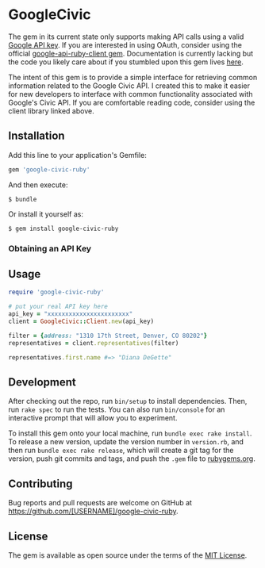 # GoogleCivic

The gem in its current state only supports making API calls using a valid [Google API key](https://support.google.com/cloud/answer/6158841?hl=en&ref_topic=6262490). If you are interested in using OAuth, consider using the official [google-api-ruby-client gem](https://github.com/google/google-api-ruby-client). Documentation is currently lacking but the code you likely care about if you stumbled upon this gem lives [here](https://github.com/google/google-api-ruby-client/tree/master/generated/google/apis/civicinfo_v2).

The intent of this gem is to provide a simple interface for retrieving common information related to the Google Civic API. I created this to make it easier for new developers to interface with common functionality associated with Google's Civic API. If you are comfortable reading code, consider using the client library linked above.

## Installation

Add this line to your application's Gemfile:

```ruby
gem 'google-civic-ruby'
```

And then execute:

    $ bundle

Or install it yourself as:

    $ gem install google-civic-ruby

### Obtaining an API Key



## Usage

```ruby
require 'google-civic-ruby'

# put your real API key here
api_key = "xxxxxxxxxxxxxxxxxxxxxxx"
client = GoogleCivic::Client.new(api_key)

filter = {address: "1310 17th Street, Denver, CO 80202"}
representatives = client.representatives(filter)

representatives.first.name #=> "Diana DeGette"
```

## Development

After checking out the repo, run `bin/setup` to install dependencies. Then, run `rake spec` to run the tests. You can also run `bin/console` for an interactive prompt that will allow you to experiment.

To install this gem onto your local machine, run `bundle exec rake install`. To release a new version, update the version number in `version.rb`, and then run `bundle exec rake release`, which will create a git tag for the version, push git commits and tags, and push the `.gem` file to [rubygems.org](https://rubygems.org).

## Contributing

Bug reports and pull requests are welcome on GitHub at https://github.com/[USERNAME]/google-civic-ruby.

## License

The gem is available as open source under the terms of the [MIT License](https://opensource.org/licenses/MIT).

